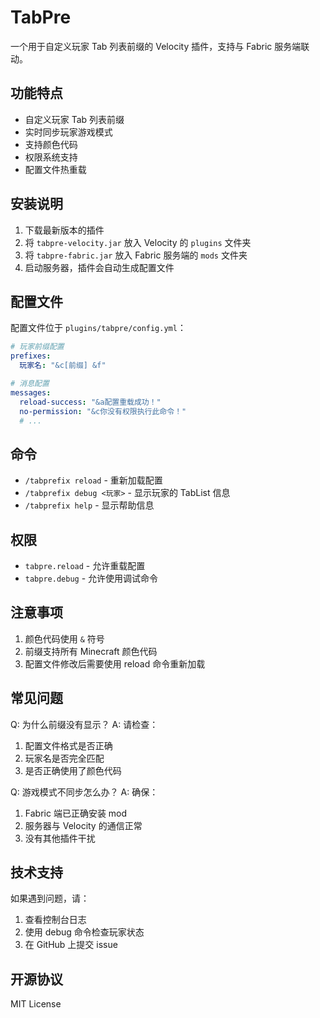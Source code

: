 # TabPre

一个用于自定义玩家 Tab 列表前缀的 Velocity 插件，支持与 Fabric 服务端联动。

## 功能特点

- 自定义玩家 Tab 列表前缀
- 实时同步玩家游戏模式
- 支持颜色代码
- 权限系统支持
- 配置文件热重载

## 安装说明

1. 下载最新版本的插件
2. 将 `tabpre-velocity.jar` 放入 Velocity 的 `plugins` 文件夹
3. 将 `tabpre-fabric.jar` 放入 Fabric 服务端的 `mods` 文件夹
4. 启动服务器，插件会自动生成配置文件

## 配置文件

配置文件位于 `plugins/tabpre/config.yml`：

```yaml
# 玩家前缀配置
prefixes:
  玩家名: "&c[前缀] &f"

# 消息配置
messages:
  reload-success: "&a配置重载成功！"
  no-permission: "&c你没有权限执行此命令！"
  # ...
```

## 命令

- `/tabprefix reload` - 重新加载配置
- `/tabprefix debug <玩家>` - 显示玩家的 TabList 信息
- `/tabprefix help` - 显示帮助信息

## 权限

- `tabpre.reload` - 允许重载配置
- `tabpre.debug` - 允许使用调试命令

## 注意事项

1. 颜色代码使用 `&` 符号
2. 前缀支持所有 Minecraft 颜色代码
3. 配置文件修改后需要使用 reload 命令重新加载

## 常见问题

Q: 为什么前缀没有显示？
A: 请检查：
1. 配置文件格式是否正确
2. 玩家名是否完全匹配
3. 是否正确使用了颜色代码

Q: 游戏模式不同步怎么办？
A: 确保：
1. Fabric 端已正确安装 mod
2. 服务器与 Velocity 的通信正常
3. 没有其他插件干扰

## 技术支持

如果遇到问题，请：
1. 查看控制台日志
2. 使用 debug 命令检查玩家状态
3. 在 GitHub 上提交 issue

## 开源协议

MIT License 